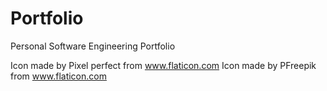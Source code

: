 # Portfolio
Personal Software Engineering Portfolio


Icon made by Pixel perfect from www.flaticon.com
Icon made by PFreepik from www.flaticon.com